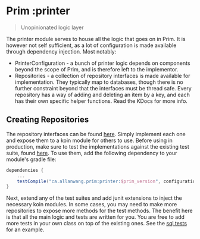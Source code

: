 # Prim :printer

> Unopinionated logic layer

The printer module serves to house all the logic that goes on in Prim.
It is however not self sufficient, as a lot of configuration is made available
through dependency injection. Most notably:

* PrinterConfiguration - a bunch of printer logic depends on components beyond the scope of Prim, 
and is therefore left to the implementor.
* Repositories - a collection of repository interfaces is made available for implementation. 
They typically map to databases, though there is no further constraint beyond that the interfaces must be thread safe.
Every repository has a way of adding and deleting an item by a key, and each has their own specific helper functions.
Read the KDocs for more info.

## Creating Repositories

The repository interfaces can be found [here](https://github.com/AllanWang/Prim/blob/master/printer/src/main/kotlin/ca/allanwang/prim/printer/Repositories.kt).
Simply implement each one and expose them to a koin module for others to use.
Before using in production, make sure to test the implementations against the existing test suite, found [here](https://github.com/AllanWang/Prim/tree/master/printer/src/test/kotlin/ca/allanwang/prim/printer/repos).
To use them, add the following dependency to your module's gradle file:

```gradle
dependencies {
    ...
    testCompile("ca.allanwang.prim:printer:$prim_version", configuration: 'testClasses')
}
```

Next, extend any of the test suites and add junit extensions to inject the necessary koin modules.
In some cases, you may need to make more repositories to expose more methods for the test methods.
The benefit here is that all the main logic and tests are written for you. 
You are free to add more tests in your own class on top of the existing ones.
See the [sql tests](https://github.com/AllanWang/Prim/tree/master/printer-sql/src/test/kotlin/ca/allanwang/prim/printer/sql/repos) for an example.